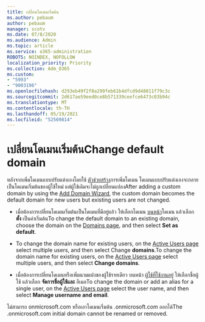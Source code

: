 ```yaml
---
title: เปลี่ยนโดเมนเริ่มต้น
ms.author: pebaum
author: pebaum
manager: scotv
ms.date: 07/8/2020
ms.audience: Admin
ms.topic: article
ms.service: o365-administration
ROBOTS: NOINDEX, NOFOLLOW
localization_priority: Priority
ms.collection: Adm_O365
ms.custom:
- "5993"
- "9003196"
ms.openlocfilehash: d293eb49f2f8a299feb61b4dfcd9d48011f79c3c
ms.sourcegitcommit: 2d617ae59eed0ce8b571339ceefce6473c03b94c
ms.translationtype: MT
ms.contentlocale: th-TH
ms.lasthandoff: 05/19/2021
ms.locfileid: "52569814"
---
```

# <a name="change-default-domain"></a><span data-ttu-id="57cd6-102">เปลี่ยนโดเมนเริ่มต้น</span><span class="sxs-lookup"><span data-stu-id="57cd6-102">Change default domain</span></span>

<span data-ttu-id="57cd6-103">หลังจากเพิ่มโดเมนแบบปรับแต่งเองโดยใช้ [ตัวช่วยสร้าง](https://admin.microsoft.com/Adminportal#/Domains/Wizard)การเพิ่มโดเมน โดเมนแบบปรับแต่งเองจะกลายเป็นโดเมนเริ่มต้นของผู้ใช้ใหม่ แต่ผู้ใช้เดิมจะไม่ถูกเปลี่ยนแปลง</span><span class="sxs-lookup"><span data-stu-id="57cd6-103">After adding a custom domain by using the [Add Domain Wizard](https://admin.microsoft.com/Adminportal#/Domains/Wizard), the custom domain becomes the default domain for new users but existing users are not changed.</span></span>

- <span data-ttu-id="57cd6-104">เมื่อต้องการเปลี่ยนโดเมนเริ่มต้นเป็นโดเมนที่มีอยู่แล้ว ให้เลือกโดเมน [บนหน้า](https://admin.microsoft.com/Adminportal/Home#/Domains)โดเมน แล้วเลือก **ตั้ง** เป็นค่าเริ่มต้น</span><span class="sxs-lookup"><span data-stu-id="57cd6-104">To change the default domain to an existing domain, choose the domain on the [Domains page](https://admin.microsoft.com/Adminportal/Home#/Domains), and then select **Set as default**.</span></span>

- <span data-ttu-id="57cd6-105">To change the domain name for existing users, on the [Active Users page](https://admin.microsoft.com/Adminportal/Home#/users) select multiple users, and then select Change **domains**.</span><span class="sxs-lookup"><span data-stu-id="57cd6-105">To change the domain name for existing users, on the [Active Users page](https://admin.microsoft.com/Adminportal/Home#/users) select multiple users, and then select **Change domains**.</span></span>

- <span data-ttu-id="57cd6-106">เมื่อต้องการเปลี่ยนโดเมนหรือเพิ่มนามแฝงของผู้ใช้รายเดียว บนหน้า [ผู้ใช้ที่ใช้งานอยู่](https://admin.microsoft.com/Adminportal/Home#/users) ให้เลือกชื่อผู้ใช้ แล้วเลือก  **จัดการชื่อผู้ใช้และ** อีเมล</span><span class="sxs-lookup"><span data-stu-id="57cd6-106">To change the domain or add an alias for a single user, on the [Active Users page](https://admin.microsoft.com/Adminportal/Home#/users) select the user name, and then select  **Manage username and email**.</span></span>

<span data-ttu-id="57cd6-107">ไม่สามารถ onmicrosoft.com หรือเอาโดเมนเริ่มต้น .onmicrosoft.com ออกได้</span><span class="sxs-lookup"><span data-stu-id="57cd6-107">The .onmicrosoft.com initial domain cannot be renamed or removed.</span></span>